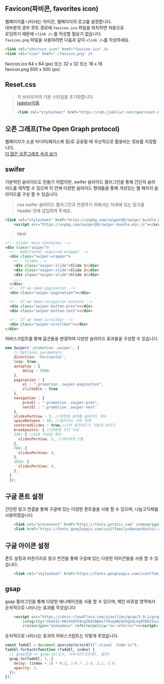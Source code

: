 ## Favicon(파비콘, favorites icon)
웹페이지를 나타내는 아이콘, 웹페이지의 로고를 설정합니다.  
대부분의 경우 루트 경로에 `favicon.ico` 파일을 위치하면 자동으로  
로딩하기 때문에 `<link />` 를 작성할 필요가 없습니다.  
`favicon.png` 파일을 사용하려면 다음과 같이 `<link />`를 작성하세요.  
```html
<link rel="shortcut icon" href="favicon.ico" /> 
<link rel="icon" href="./favicon.png" />
```
favicon.ico 64 x 64 (px) 또는 32 x 32 또는 16 x 16  
favicon.png 500 x 500 (px)

## Reset.css
> 각 브라우저의 기본 스타일을 초기화합니다.  
> [jsdelivr이동](https://www.jsdelivr.com/package/npm/the-new-css-reset)
> ```html
> <link rel="stylesheet" href="https://cdn.jsdelivr.net/npm/reset-css@5.0.1/reset.min.css" />
> ```

## 오픈 그래프(The Open Graph protocol)
웹페이지가 소셜 미디어(페이스북 등)로 공유될 때 우선적으로 활용되는 정보를 지정합니다.  
[더 많은 오픈그래프 속성 보기](https://ogp.me/)

## swifer
기본적인 슬라이드도 만들기 어렵지만, swifer 슬라이드 플러그인을 통해 간단히 슬라이드를 제작할 수 있으며
이 안에 다양한 슬라이드 형태들을 통해 개성있는 웹 페이지 슬라이드를 구성 할 수 있습니다.
>css
swifer 슬라이드 플러그인과 연결하기 위해서는 아래에 있는 링크를 header 안에 삽입하여 주세요.
```html
<link rel="stylesheet" href="https://unpkg.com/swiper@8/swiper-bundle.min.css" />
    <script src="https://unpkg.com/swiper@8/swiper-bundle.min.js"></script>
```
>html
```html
<!-- Slider main container -->
<div class="swiper">
  <!-- Additional required wrapper -->
  <div class="swiper-wrapper">
    <!-- Slides -->
    <div class="swiper-slide">Slide 1</div>
    <div class="swiper-slide">Slide 2</div>
    <div class="swiper-slide">Slide 3</div>
    ...
  </div>
  <!-- If we need pagination -->
  <div class="swiper-pagination"></div>

  <!-- If we need navigation buttons -->
  <div class="swiper-button-prev"></div>
  <div class="swiper-button-next"></div>

  <!-- If we need scrollbar -->
  <div class="swiper-scrollbar"></div>
</div>
```
자바스크립트를 통해 옵션들을 변경하여 다양한 슬라이드 효과들을 구성할 수 있습니다. 
```javascript
new Swiper('.promotion .swiper', {
    // Optional parameters
    direction: 'horizontal',
    loop: true,
    autoplay : {
        delay : 5000
    },
    pagination : {
        el : ".promotion .swiper-pagination",
        clickable : true
    },
    navigation : {
        prevEl : ".promotion .swiper-prev",
        nextEl : ".promotion .swiper-next"
    },
    slidesPerView : 3, //한번에 보여줄 슬라이드 개수
    spaceBetween : 10, //슬라이드 사이 여백
    centeredSlides : true,//1번 슬라이드가 가운데 보이기
    breakpoints: { //반응형 조건 속성
    320: { //320 이상일 경우
      slidesPerView: 1, //레이아웃 2열
    },
    768: {
      slidesPerView: 3,
    },
    1024: {
      slidesPerView: 4,
    },
  }
  });
```

## 구글 폰트 설정
간단한 링크 연결을 통해 구글에 있는 다양한 폰트들을 사용 할 수 있으며, 나눔고딕체를 사용하였습니다
```html
    <link rel="preconnect" href="https://fonts.gstatic.com" crossorigin>
    <link href="https://fonts.googleapis.com/css2?family=Nanum+Gothic:wght@400;700&display=swap" rel="stylesheet">
```
##  구글 아이콘 설정
폰트 설정과 마찬가지로 링크 연견을 통해 구글에 있는 다양한 아이콘들을 사용 할 수 있습니다.
```html
    <link rel="stylesheet" href="https://fonts.googleapis.com/icon?family=Material+Icons">
```
## gsap
gsap 플러그인을 통해 다양한 애니메이션을 사용 할 수 있으며, 메인 비쥬얼 영역에서 순차적으로 나타나는 효과를 주었습니다
```html
    <script src="https://cdnjs.cloudflare.com/ajax/libs/gsap/3.9.1/gsap.min.js"
        integrity="sha512-H6cPm97FAsgIKmlBA4s774vqoN24V5gSQL4yBTDOY2su2DeXZVhQPxFK4P6GPdnZqM9fg1G3cMv5wD7e6cFLZQ=="
        crossorigin="anonymous" referrerpolicy="no-referrer"></script>
```

순차적으로 나타나는 효과의 자바스크립트는 이렇게 주었습니다.
```javascript
const fadeEl = document.querySelectorAll(".visual .fade-in");
fadeEl.forEach(function (fadeEl, index) {
  // gsap문법 => gsap.to(요소, 지속시간(초단위), 옵션)
  gsap.to(fadeEl, 1, {
    delay: (index + 1) * 0.3, //0.7 ,1.4, 2.1, 2.8
    opacity: 1,
  });
});
```
